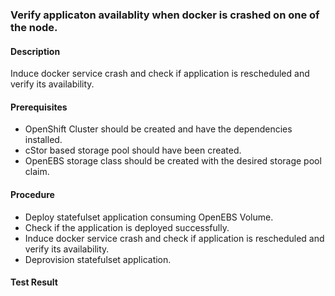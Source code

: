 ### Verify applicaton availablity when docker is crashed on one of the node.

#### Description
Induce docker service crash and check if application is rescheduled and verify its availability.

#### Prerequisites
- OpenShift Cluster should be created and have the dependencies installed.
- cStor based storage pool should have been created.
- OpenEBS storage class should be created with the desired storage pool claim.

#### Procedure
- Deploy statefulset application consuming OpenEBS Volume.
- Check if the application is deployed successfully.
- Induce docker service crash and check if application is rescheduled and verify its availability.
- Deprovision statefulset application.

#### Test Result
